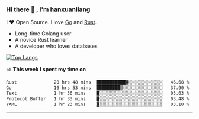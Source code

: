 ### Hi there 👋 , I'm hanxuanliang

<!--
**hanxuanliang/hanxuanliang** is a ✨ _special_ ✨ repository because its `README.md` (this file) appears on your GitHub profile.

Here are some ideas to get you started:

- 🔭 I’m currently working on ...
- 🌱 I’m currently learning ...
- 👯 I’m looking to collaborate on ...
- 🤔 I’m looking for help with ...
- 💬 Ask me about ...
- 📫 How to reach me: ...
- 😄 Pronouns: ...
- ⚡ Fun fact: ...
-->
I ❤ Open Source. I love [Go](https://golang.org) and [Rust](https://www.rust-lang.org/zh-CN/).

* Long-time Golang user
* A novice Rust learner
* A developer who loves databases

[![Top Langs](https://github-readme-stats.vercel.app/api?username=hanxuanliang&show_icons=true&count_private=true&line_height=40)](https://github.com/anuraghazra/github-readme-stats)

📊 **This week I spent my time on**
<!--START_SECTION:waka-->

```txt
Rust              20 hrs 48 mins  ███████████▓░░░░░░░░░░░░░   46.68 %
Go                16 hrs 53 mins  █████████▒░░░░░░░░░░░░░░░   37.90 %
Text              1 hr 36 mins    █░░░░░░░░░░░░░░░░░░░░░░░░   03.63 %
Protocol Buffer   1 hr 33 mins    █░░░░░░░░░░░░░░░░░░░░░░░░   03.48 %
YAML              1 hr 23 mins    ▓░░░░░░░░░░░░░░░░░░░░░░░░   03.10 %
```

<!--END_SECTION:waka-->

***
